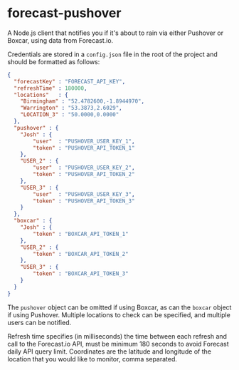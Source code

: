 forecast-pushover
=================

A Node.js client that notifies you if it's about to rain via either Pushover or Boxcar, using data from Forecast.io.

Credentials are stored in a `config.json` file in the root of the project and should be formatted as follows:

```json
{
  "forecastKey" : "FORECAST_API_KEY",
  "refreshTime" : 180000,
  "locations"   : {
    "Birmingham" : "52.4782600,-1.8944970",
    "Warrington" : "53.3873,2.6029",
    "LOCATION_3" : "50.0000,0.0000"
  },
  "pushover" : {
    "Josh" : {
        "user"  : "PUSHOVER_USER_KEY_1",
        "token" : "PUSHOVER_API_TOKEN_1"
    },
    "USER_2" : {
        "user"  : "PUSHOVER_USER_KEY_2",
        "token" : "PUSHOVER_API_TOKEN_2"
    },
    "USER_3" : {
        "user"  : "PUSHOVER_USER_KEY_3",
        "token" : "PUSHOVER_API_TOKEN_3"
    }
  },
  "boxcar" : {
    "Josh" : {
        "token" : "BOXCAR_API_TOKEN_1"
    },
    "USER_2" : {
        "token" : "BOXCAR_API_TOKEN_2"
    },
    "USER_3" : {
        "token" : "BOXCAR_API_TOKEN_3"
    }
  }
}
```

The `pushover` object can be omitted if using Boxcar, as can the `boxcar` object if using Pushover. Multiple locations to check can be specified, and multiple users can be notified.

Refresh time specifies (in milliseconds) the time between each refresh and call to the Forecast.io API, must be minimum 180 seconds to avoid Forecast daily API query limit. Coordinates are the latitude and longitude of the location that you would like to monitor, comma separated.